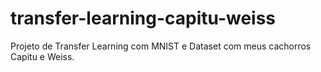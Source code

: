 # transfer-learning-capitu-weiss
Projeto de Transfer Learning com MNIST e Dataset com meus cachorros Capitu e Weiss.

